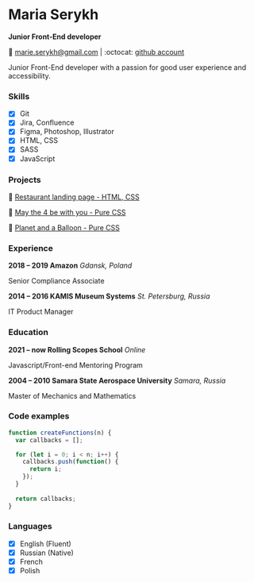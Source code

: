 # Maria Serykh

**Junior Front-End developer**

📩 <marie.serykh@gmail.com> | :octocat: [github account](https://github.com/mserykh)

Junior Front-End developer with a passion for good user experience and accessibility.

### Skills

- [x] Git
- [x] Jira, Confluence
- [x] Figma, Photoshop, Illustrator
- [x] HTML, CSS
- [x] SASS
- [x] JavaScript

### Projects

🦄 [Restaurant landing page - HTML, CSS](https://mserykh.github.io/layout-restaurant/)

🦄 [May the 4 be with you - Pure CSS](https://codepen.io/trifle-on-a-stick/pen/zYvPwmo)

🦄 [Planet and a Balloon - Pure CSS](https://codepen.io/trifle-on-a-stick/pen/bGVeGrV)

### Experience

**2018 – 2019 Amazon** *Gdansk, Poland*

Senior Compliance Associate

**2014 – 2016 KAMIS Museum Systems** *St. Petersburg, Russia*

IT Product Manager

### Education

**2021 – now Rolling Scopes School** *Online*

Javascript/Front-end Mentoring Program

**2004 – 2010 Samara State Aerospace University** *Samara, Russia*

Master of Mechanics and Mathematics

### Code examples

```javascript
function createFunctions(n) {
  var callbacks = [];

  for (let i = 0; i < n; i++) {
    callbacks.push(function() {
      return i;
    });
  }
  
  return callbacks;
}
```

### Languages

- [x] English (Fluent)
- [x] Russian (Native)
- [x] French 
- [x] Polish
